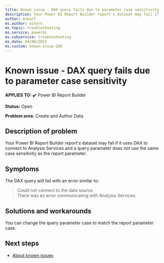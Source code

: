 ```yaml
---
title: Known issue - DAX query fails due to parameter case sensitivity
description: Your Power BI Report Builder report's dataset may fail if it uses DAX to connect to Analysis Services and a query parameter does not use the same case sensitivity as the report parameter
author: mihart
ms.author: mihart
ms.topic: troubleshooting  
ms.service: powerbi
ms.subservice: troubleshooting
ms.date: 04/06/2022
ms.custom: known-issue-166
---
```


# Known issue - DAX query fails due to parameter case sensitivity

**APPLIES TO:** ✔️ Power BI Report Builder

**Status:** Open

**Problem area:** Create and Author Data

## Description of problem

Your Power BI Report Builder report's dataset may fail if it uses DAX to connect to Analysis Services and a query parameter does not use the same case sensitivity as the report parameter.

## Symptoms

The DAX query will fail with an error similar to:
> Could not connect to the data source. </br>
> There was an error communicating with Analysis Services.

## Solutions and workarounds

You can change the query parameter case to match the report parameter case.

## Next steps

- [About known issues](power-bi-known-issues.md)
